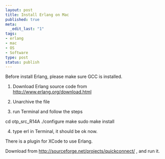 ```yaml
--- 
layout: post
title: Install Erlang on Mac
published: true
meta: 
  _edit_last: "1"
tags: 
- erlang
- mac
- OS
- Software
type: post
status: publish
---
```

Before install Erlang, please make sure GCC is installed.

1. Download Erlang source code from <a href="http://www.erlang.org/download.html">http://www.erlang.org/download.html</a>

2. Unarchive the file

3. run Terminal and follow the steps

cd otp_src_R14A
./configure
make
sudo make install

4. type erl in Terminal, it should be ok now.

There is a plugin for XCode to use Erlang.

Download from <a href="http://sourceforge.net/projects/quickconnect/">http://sourceforge.net/projects/quickconnect/</a> , and run it.
